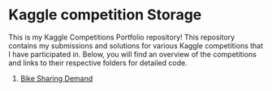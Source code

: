 # Kaggle competition Storage

This is my Kaggle Competitions Portfolio repository! This repository contains my submissions and solutions for various Kaggle competitions that I have participated in. Below, you will find an overview of the competitions and links to their respective folders for detailed code.

1. [Bike Sharing Demand](https://github.com/Bonniecoleman/Kaggle_competition/tree/main/Bike%20Sharing%20Demand)
